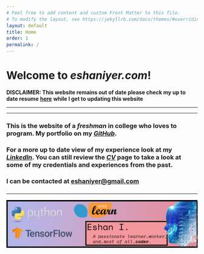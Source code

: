 ```yaml
---
# Feel free to add content and custom Front Matter to this file.
# To modify the layout, see https://jekyllrb.com/docs/themes/#overriding-theme-defaults
layout: default
title: Home
order: 1
permalink: /
---            
```

# **Welcome to *eshaniyer.com*!**

**DISCLAIMER: This website remains out of date please check my up to date resume** [**here**](/assets/resume-full.pdf) **while I get to updating this website**

---

<hr>

### This is the website of a ***freshman*** in college who loves to program. My portfolio on my <a href="https://www.github.com/Nazchanel" target="_blank"><b><i>GitHub</i></b></a>.

### For a more up to date view of my experience look at my [***LinkedIn***](https://linkedin.com/in/eshaniyer). You can still review the [***CV***](/cv/) page to take a look at some of my credentials and experiences from the past.


<h3>I can be contacted at <a href="mailto:eshaniyer&#64;gmail.com">eshaniyer&#64;gmail.com</a><h3>
<hr>

<img src="assets/banner.png" alt="Banner" />